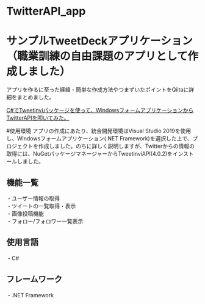 
# TwitterAPI_app

# サンプルTweetDeckアプリケーション（職業訓練の自由課題のアプリとして作成しました）

アプリを作るに至った経緯・簡単な作成方法やつまずいたポイントをQiitaに詳細をまとめました。

[C#でTweetinviパッケージを使って、WindowsフォームアプリケーションからTwitterAPIを叩いてみた。](https://qiita.com/yuuu1654/items/dc590acafc67f6b4974d)


#使用環境
アプリの作成にあたり、統合開発環境はVisual Studio 2019を使用し、Windowsフォームアプリケーション(.NET Framework)を選択した上で、プロジェクトを作成しました。のちに詳しく説明しますが、Twitterからの情報の取得には、NuGetパッケージマネージャーからTweetinviAPI(4.0.2)をインストールしました。


## 機能一覧

・ユーザー情報の取得<br>
・ツイートの一覧取得・表示<br>
・画像投稿機能<br>
・フォロー/フォロワー一覧表示<br>


## 使用言語

・C#  

## フレームワーク

・.NET Framework
